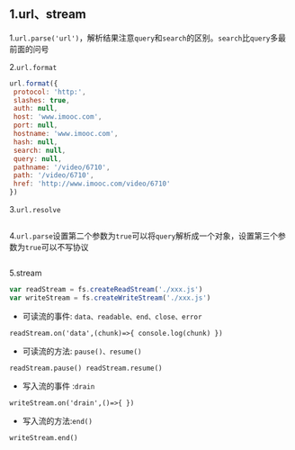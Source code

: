 ## 1.url、stream

1.`url.parse('url')`，解析结果注意`query`和`search`的区别。`search`比`query`多最前面的问号

2.`url.format`
```js
url.format({
 protocol: 'http:',
 slashes: true,
 auth: null,
 host: 'www.imooc.com',
 port: null,
 hostname: 'www.imooc.com',
 hash: null,
 search: null,
 query: null,
 pathname: '/video/6710',
 path: '/video/6710',
 href: 'http://www.imooc.com/video/6710'
})
```

3.`url.resolve`

<img :src="$withBase('/assets/node-1.png')">

4.`url.parse`设置第二个参数为`true`可以将`query`解析成一个对象，设置第三个参数为`true`可以不写协议

<img :src="$withBase('/assets/node-2.png')">

5.stream
```js
var readStream = fs.createReadStream('./xxx.js')
var writeStream = fs.createWriteStream('./xxx.js')
```

* 可读流的事件: `data、readable、end、close、error`

`readStream.on('data',(chunk)=>{
console.log(chunk)
})`



* 可读流的方法: `pause()、resume()`

`
readStream.pause()
readStream.resume()
`

* 写入流的事件 :`drain`

`writeStream.on('drain',()=>{ })`

* 写入流的方法:`end()`

`writeStream.end()`